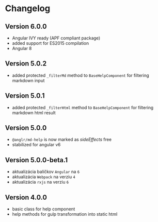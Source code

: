 # Changelog

## Version 6.0.0

- Angular IVY ready (APF compliant package)
- added support for ES2015 compilation
- Angular 8

## Version 5.0.2
- added protected `_filterMd` method to `BaseHelpComponent` for filtering markdown input

## Version 5.0.1
 - added protected `_filterHtml` method to `BaseHelpComponent` for filtering markdown html result

## Version 5.0.0
 - `@anglr/md-help` is now marked as *sideEffects* free
 - stabilized for angular v6

## Version 5.0.0-beta.1
 - aktualizácia balíčkov `Angular` na `6`
 - aktualizácia `Webpack` na verziu `4`
 - aktualizácia `rxjs` na verziu `6`

## Version 4.0.0
- basic class for help component
- help methods for gulp transformation into static html

